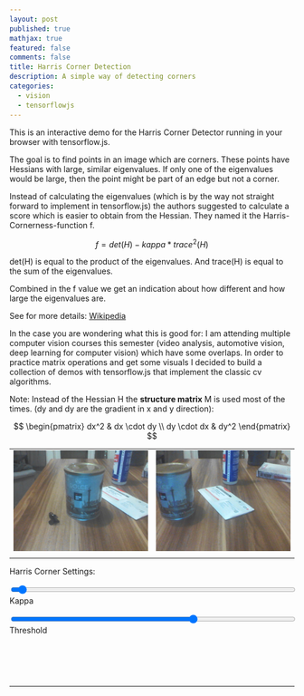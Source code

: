 ```yaml
---
layout: post
published: true
mathjax: true
featured: false
comments: false
title: Harris Corner Detection
description: A simple way of detecting corners
categories:
  - vision
  - tensorflowjs
---
```


<script src="/images/tf.min.js" charset="utf-8" type="text/javascript"></script>
<link href="/images/prism.css" rel="stylesheet" />
<script src="/images/prism.js" type="text/javascript"></script>

This is an interactive demo for the Harris Corner
Detector running in your browser with tensorflow.js.

The goal is to find points in an image which are corners. These points have Hessians with
large, similar eigenvalues. If only one of the eigenvalues would be large, then the point
might be part of an edge but not a corner.

Instead of calculating the eigenvalues (which is by the way not straight forward to implement in
tensorflow.js) the authors suggested to calculate a score which is easier
to obtain from the Hessian. They named it the Harris-Cornerness-function f.

$$ f = det(H) - kappa * trace^2 (H) $$

det(H) is equal to the product of the eigenvalues.
And trace(H) is equal to the sum of the eigenvalues.

Combined in the f value we get an indication about how different and how large
the eigenvalues are.

See  for more details:
<a href="https://en.wikipedia.org/wiki/Corner_detection#The_Harris_&_Stephens_/_Plessey_/_Shi%E2%80%93Tomasi_corner_detection_algorithms">Wikipedia</a>

In the case you are wondering what this is good for: I am attending multiple
computer vision courses this semester (video analysis, automotive vision,
  deep learning for computer vision) which have some overlaps. In order to practice
  matrix operations and get some visuals I decided to build a collection of demos
  with tensorflow.js that implement the classic cv algorithms.

Note: Instead of the Hessian H the **structure matrix** M is used most of the times.
(dy and dy are the gradient in x and y direction):

$$
\begin{pmatrix} dx^2 & dx \cdot dy  \\ dy \cdot dx & dy^2 \end{pmatrix}
$$


<table>
  <tr>
    <td><img src="/images/left2.jpg" id="image_left" width="300px"></td>
    <td><img src="/images/right2.jpg" id="image_right" width="300px"></td>
  </tr>
  <tr>
    <td><canvas id="canvas_left"></canvas></td>
    <td><canvas id="canvas_right"></canvas></td>
  </tr>
</table>

Harris Corner Settings:

<p>
<input type="range" id="kappa" name="kappa" style="width:100%"
       min="0.0" max="0.15" value="0.004" step="0.001" oninput="this.labels[0].innerHTML = 'Kappa='+this.value;">
<label for="kappa">Kappa</label>
</p>

<p>
<input type="range" id="threshold" name="threshold"  style="width:100%"
       min="0.0" max="1.0" value="0.646" step="0.001" oninput="this.labels[0].innerHTML = 'Threshold='+this.value;">
<label for="threshold">Threshold</label>
</p>




<pre><code class="language-js">
  <script class="code language-javascript">

  /**
   * Expands a gray value plane to a tensor which can be used by conv2d
   */
  function expand_img(tf_img) {
    return tf.expandDims(tf.expandDims(tf_img, axis=0), axis=-1)
  }

  /**
   * Scales the values into [0, 1.0]
   */
  function normalize_tensor(tf_img) {
    var tf_new_image = tf_img.sub(tf.min(tf_img))
    var img_span = tf_new_image.max().sub(tf_new_image.min())
    tf_new_image = tf_new_image.div(img_span)
    return tf_new_image
  }

  /**
   * Approximate the gradient in x direction with the sobel filter x
   */
  function gradient_x(tf_img) {
    let sobel_x = [
      [-1,0,1],
      [-2,0,2],
      [-1,0,1]
    ]
    let tf_sobel_x = tf.tensor2d(sobel_x)
    let expanded_filter_x = tf.expandDims(tf.expandDims(tf_sobel_x, axis=-1), axis=-1)
    let img_deriv_x = tf.conv2d(tf_img, expanded_filter_x, [1,1], 'same', "NHWC" )
    return img_deriv_x;
  }

  /**
   * Approximate the gradient in y direction with the sobel filter y
   */
  function gradient_y(tf_img) {
    let sobel_y = [
      [-1,-2,-1],
      [0,0,0],
      [+1,+2,+1]
    ]
    let tf_sobel_y = tf.tensor2d(sobel_y)
    let expanded_filter_y = tf.expandDims(tf.expandDims(tf_sobel_y, axis=-1), axis=-1)
    let img_deriv_y = tf.conv2d(tf_img, expanded_filter_y, [1,1], 'same', "NHWC" )
    return img_deriv_y;
  }

  /**
   * Calculate Harris Corner detector
   * https://en.wikipedia.org/wiki/Corner_detection#The_Harris_&_Stephens_/_Plessey_/_Shi%E2%80%93Tomasi_corner_detection_algorithms
   */
  function harris(img, canvas_id, kappa, threshold){
    // expand the image for tf.conv2d
    let tf_img = expand_img(img)

    // get the gradients
    let grad_x = gradient_x(tf_img)
    let grad_y = gradient_y(tf_img)

    // 2nd order gradients = hessian matrix
    let gradient_xx = gradient_x(grad_x)
    let gradient_xy = gradient_y(grad_x)
    let gradient_yx = gradient_x(grad_y)
    let gradient_yy = gradient_y(grad_y)

    // hyperparameters
    let kappa_ = tf.scalar(kappa);  // 0.04 - 0.15
    let threshold_ = tf.scalar(threshold);  // 0.5

    // determinant is the product of the eigenvalues
    let determinant = tf.sub(tf.mul(gradient_xx, gradient_yy), tf.mul(gradient_xy, gradient_yx))

    // trace is the sum of the eigenvalues
    let trace = tf.add(gradient_xx, gradient_yy)

    // this function is a surrogate to compare the magnitudes of the eigenvalues
    let harris_cornerness_function = normalize_tensor(tf.sub(determinant, tf.mul(trace, trace).mul(kappa_)))

    // threshold the points of interest
    let harris_filtered = tf.greater(harris_cornerness_function, threshold_).asType('float32')

    // add original image to background and clip the povs to 1.0
    let norm_img = harris_filtered.squeeze().add(normalize_tensor(img).mul(tf.scalar(0.1)))
    norm_img = tf.clipByValue(norm_img, 0.0, 1.0)

    // display the result
    tf.browser.toPixels(norm_img, document.getElementById(canvas_id))
  }

  /**
   * Initialize code ASAP
   */
  window.onload=function(){
    let left_img_element = document.getElementById('image_left');
    let right_img_element = document.getElementById('image_right');

    let img_left = tf.browser.fromPixels(left_img_element)
    let img_right = tf.browser.fromPixels(right_img_element)

    img_left = img_left.mean(2).div(255.0)
    img_right = img_right.mean(2).div(255.0)

    let height = left_img_element.height;
    let width = left_img_element.width;

    harris(img_left, "canvas_left", 0.005, 0.65);
    harris(img_right, "canvas_right", 0.005, 0.65);

    let kappa_slider = document.getElementById('kappa')
    let threshold_slider = document.getElementById('threshold')

    function updateImages() {
      let kappa_value = parseFloat(kappa_slider.value)
      let threshold_value = parseFloat(threshold_slider.value);

      harris(img_left, "canvas_left", kappa_value, threshold_value);
      harris(img_right, "canvas_right", kappa_value, threshold_value);
    }

    kappa_slider.onchange = updateImages
    threshold_slider.onchange = updateImages
  }
  </script>
</code></pre>
<hr />
